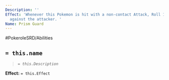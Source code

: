 ```yaml
---
Description: ''
Effect: 'Whenever this Pokemon is hit with a non-contact Attack, Roll 1 Die of damage
  against the attacker. '
Name: Prism Guard
---
```


#PokeroleSRD/Abilities

## `= this.name`

> *`= this.Description`*

**Effect:** `= this.Effect`